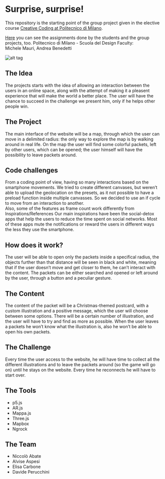 # Surprise, surprise!
This repository is the starting point of the group project given in the elective course [Creative Coding at Politecnico di Milano](https://www4.ceda.polimi.it/manifesti/manifesti/controller/ManifestoPublic.do?EVN_DETTAGLIO_RIGA_MANIFESTO=evento&aa=2016&k_cf=19&k_corso_la=1092&k_indir=***&codDescr=050538&lang=IT&semestre=1&anno_corso=2&idItemOfferta=123381&idRiga=202553).

[Here](https://drawwithcode.github.io/2019/) you can see the assignments done by the students and the group projects, too.
Politecnico di Milano - Scuola del Design
Faculty: Michele Mauri, Andrea Benedetti

![alt tag](../master/links/cover.png)

## The Idea  
The projects starts with the idea of allowing an interaction between the users in an online space, along with the attempt of making it a pleasent experience that will make the world a better place.
The user will have the chance to succeed in the challenge we present him, only if he helps other people win.

## The Project  
The main interface of the website will be a map, through which the user can move in a delimited radius: the only way to explore the map is by walking around in real life.
On the map the user will find some colorful packets, left by other users, which can be opened; the user himself will have the possibility to leave packets around.

## Code challenges
From a coding point of view, having so many interactions based on the smartphone movements.
We tried to create different canvases, but weren’t able to upload the geolocation on the presets, as it not possible to have a preload function inside multiple canvasses. So we decided to use an if cycle to move from an interaction to another.  
Also, some of the features as frame count work differently from
Inspirations/References
Our main inspirations have been the social-detox apps that help the users to reduce the time spent on social networks. Most of these apps mute the notifications or reward the users in different ways the less they use the smartphone.

## How does it work?
The user will be able to open only the packets inside a specifical radius, the objects further than that distance will be seen in black and white, meaning that if the user doesn’t move and get closer to them, he can’t interact with the content.
The packets can be either searched and opened or left around by the user, through a button and a peculiar gesture.

## The Content
The content of the packet will be a Christmas-themed postcard, with a custom illustration and a positive message, which the user will choose between some options.
There will be a certain number of illustration, and the user will have to try and find as more as possible. When the user leaves a packets he won’t know what the illustration is, also he won’t be able to open his own packets.

## The Challenge
Every time the user access to the website, he will have time to collect all the different illustrations and to leave the packets around (so the game will go on) until he stays on the website.
Every time he reconnects he will have to start over.

## The Tools
* p5.js
* AR.js
* Mappa.js
* Three.js
* Mapbox
* Ngrock

## The Team
* Niccolò Abate   
* Alvise Aspesi  
* Elisa Carbone  
* Davide Perucchini
